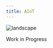 ```yaml
---
title: AIoT
---
```


![landscape](/images/temp/Ripple@1x-1.0s-200px-200px.svg)

<div class=" sr-text-center sr-text-2xl ">
Work in Progress
</div>
